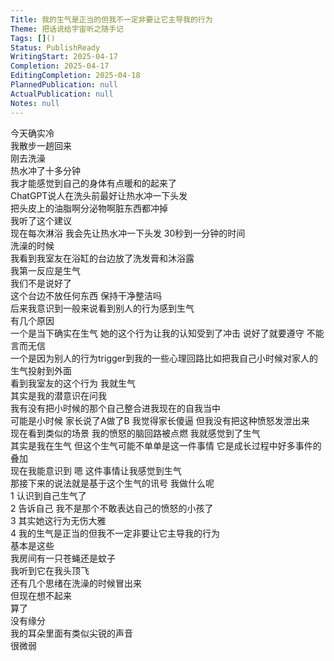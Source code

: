 ```yaml
---      
Title: 我的生气是正当的但我不一定非要让它主导我的行为      
Theme: 把话说给宇宙听之随手记      
Tags: []()      
Status: PublishReady      
WritingStart: 2025-04-17      
Completion: 2025-04-17      
EditingCompletion: 2025-04-18      
PlannedPublication: null      
ActualPublication: null      
Notes: null      
---          
```

今天确实冷        
我散步一趟回来        
刚去洗澡        
热水冲了十多分钟        
我才能感觉到自己的身体有点暖和的起来了          
ChatGPT说人在洗头前最好让热水冲一下头发        
把头皮上的油脂啊分泌物啊脏东西都冲掉        
我听了这个建议        
现在每次淋浴 我会先让热水冲一下头发 30秒到一分钟的时间          
洗澡的时候        
我看到我室友在浴缸的台边放了洗发膏和沐浴露        
我第一反应是生气        
我们不是说好了        
这个台边不放任何东西 保持干净整洁吗          
后来我意识到一般来说看到别人的行为感到生气        
有几个原因        
一个是当下确实在生气 她的这个行为让我的认知受到了冲击 说好了就要遵守 不能言而无信        
一个是因为别人的行为trigger到我的一些心理回路比如把我自己小时候对家人的生气投射到外面        
看到我室友的这个行为 我就生气        
其实是我的潜意识在问我        
我有没有把小时候的那个自己整合进我现在的自我当中        
可能是小时候 家长说了A做了B 我觉得家长傻逼 但我没有把这种愤怒发泄出来        
现在看到类似的场景 我的愤怒的脑回路被点燃 我就感觉到了生气        
其实是我在生气 但这个生气可能不单单是这一件事情 它是成长过程中好多事件的叠加           
现在我能意识到 嗯 这件事情让我感觉到生气        
那接下来的说法就是基于这个生气的讯号 我做什么呢        
1 认识到自己生气了        
2 告诉自己 我不是那个不敢表达自己的愤怒的小孩了        
3 其实她这行为无伤大雅        
4 我的生气是正当的但我不一定非要让它主导我的行为        
基本是这些          
我房间有一只苍蝇还是蚊子        
我听到它在我头顶飞          
还有几个思绪在洗澡的时候冒出来        
但现在想不起来        
算了        
没有缘分          
我的耳朵里面有类似尖锐的声音        
很微弱          
      
